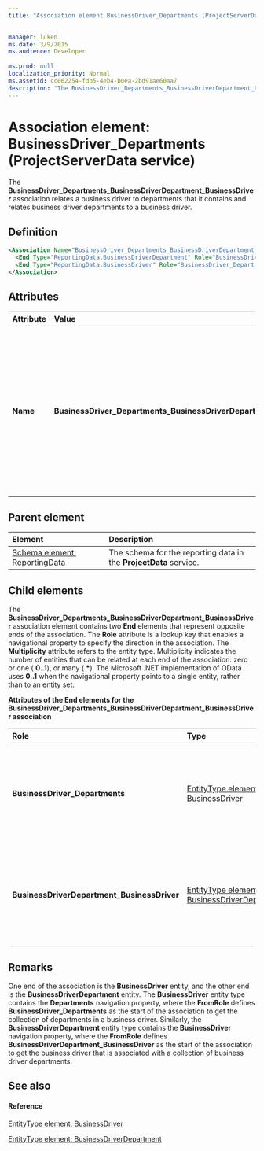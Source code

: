 ```yaml
---
title: "Association element BusinessDriver_Departments (ProjectServerData service)"

 
manager: luken
ms.date: 3/9/2015
ms.audience: Developer
 
ms.prod: null
localization_priority: Normal
ms.assetid: cc062254-fdb5-4eb4-b0ea-2bd91ae60aa7
description: "The BusinessDriver_Departments_BusinessDriverDepartment_BusinessDriver association relates a business driver to departments that it contains and relates business driver departments to a business driver."
---
```


# Association element: BusinessDriver_Departments (ProjectServerData service)

The **BusinessDriver_Departments_BusinessDriverDepartment_BusinessDriver** association relates a business driver to departments that it contains and relates business driver departments to a business driver. 
  
## Definition

```XML
<Association Name="BusinessDriver_Departments_BusinessDriverDepartment_BusinessDriver">
  <End Type="ReportingData.BusinessDriverDepartment" Role="BusinessDriverDepartment_BusinessDriver" Multiplicity="*" />
  <End Type="ReportingData.BusinessDriver" Role="BusinessDriver_Departments" Multiplicity="0..1" />
</Association>
```

## Attributes

|**Attribute**|**Value**|**Description**|
|:-----|:-----|:-----|
|**Name** <br/> |**BusinessDriver_Departments_BusinessDriverDepartment_BusinessDriver** <br/> |Identifies the entity types and the navigation properties that form the two-way association for business drivers and business driver departments. In the first half of the name, **BusinessDriver** is the entity type and **Departments** is the navigation property. In the second half of the name, **BusinessDriverDepartment** is the entity type and **BusinessDriver** is the navigation property.  <br/> |
   
## Parent element

|**Element**|**Description**|
|:-----|:-----|
|[Schema element: ReportingData](schema-reportingdata-projectdata-service.md) <br/> |The schema for the reporting data in the **ProjectData** service.  <br/> |
   
## Child elements

The **BusinessDriver_Departments_BusinessDriverDepartment_BusinessDriver** association element contains two **End** elements that represent opposite ends of the association. The **Role** attribute is a lookup key that enables a navigational property to specify the direction in the association. The **Multiplicity** attribute refers to the entity type. Multiplicity indicates the number of entities that can be related at each end of the association: zero or one ( **0..1**), or many ( **\***). The Microsoft .NET implementation of OData uses **0..1** when the navigational property points to a single entity, rather than to an entity set. 
  
**Attributes of the End elements for the BusinessDriver_Departments_BusinessDriverDepartment_BusinessDriver association**

|**Role**|**Type**|**Multiplicity**|**Description**|
|:-----|:-----|:-----|:-----|
|**BusinessDriver_Departments** <br/> |[EntityType element: BusinessDriver](entitytype-businessdriver-projectdata-service.md) <br/> |**0..1** <br/> |There is one business driver entity that corresponds to a collection of business driver departments.  <br/> |
|**BusinessDriverDepartment_BusinessDriver** <br/> |[EntityType element: BusinessDriverDepartment](entitytype-businessdriverdepartment-projectdata-service.md) <br/> |**\*** <br/> |There can be many business driver department entities that correspond with a business driver.  <br/> |
   
## Remarks

One end of the association is the **BusinessDriver** entity, and the other end is the **BusinessDriverDepartment** entity. The **BusinessDriver** entity type contains the **Departments** navigation property, where the **FromRole** defines **BusinessDriver_Departments** as the start of the association to get the collection of departments in a business driver. Similarly, the **BusinessDriverDepartment** entity type contains the **BusinessDriver** navigation property, where the **FromRole** defines **BusinessDriverDepartment_BusinessDriver** as the start of the association to get the business driver that is associated with a collection of business driver departments. 
  
## See also

#### Reference

[EntityType element: BusinessDriver](entitytype-businessdriver-projectdata-service.md)
  
[EntityType element: BusinessDriverDepartment](entitytype-businessdriverdepartment-projectdata-service.md)

